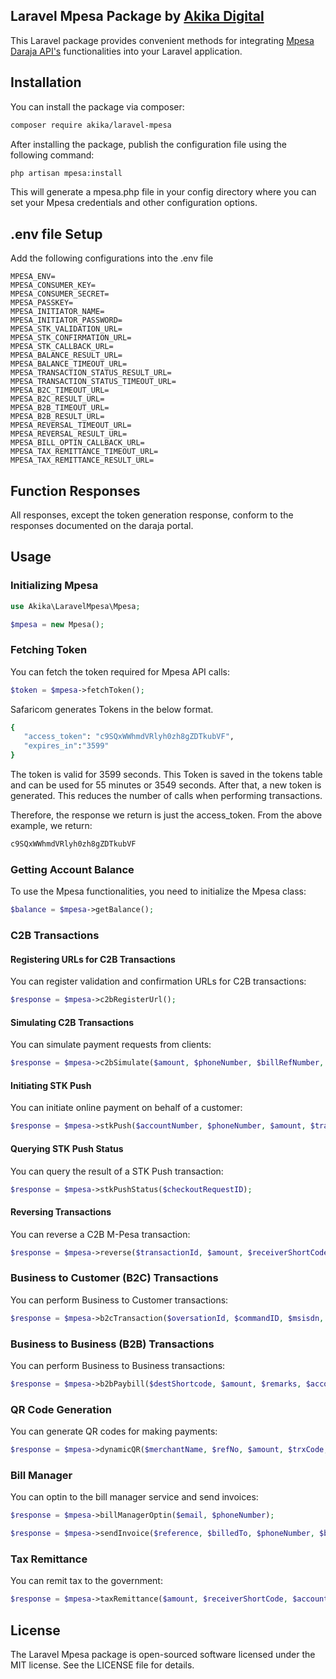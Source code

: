 ## Laravel Mpesa Package by [Akika Digital](https://akika.digital)

This Laravel package provides convenient methods for integrating [Mpesa Daraja API's](https://developer.safaricom.co.ke/APIs) functionalities into your Laravel application.

## Installation

You can install the package via composer:

```bash
composer require akika/laravel-mpesa
```

After installing the package, publish the configuration file using the following command:

```bash
php artisan mpesa:install
```

This will generate a mpesa.php file in your config directory where you can set your Mpesa credentials and other configuration options.

## .env file Setup

Add the following configurations into the .env file

```
MPESA_ENV=
MPESA_CONSUMER_KEY=
MPESA_CONSUMER_SECRET=
MPESA_PASSKEY=
MPESA_INITIATOR_NAME=
MPESA_INITIATOR_PASSWORD=
MPESA_STK_VALIDATION_URL=
MPESA_STK_CONFIRMATION_URL=
MPESA_STK_CALLBACK_URL=
MPESA_BALANCE_RESULT_URL=
MPESA_BALANCE_TIMEOUT_URL=
MPESA_TRANSACTION_STATUS_RESULT_URL=
MPESA_TRANSACTION_STATUS_TIMEOUT_URL=
MPESA_B2C_TIMEOUT_URL=
MPESA_B2C_RESULT_URL=
MPESA_B2B_TIMEOUT_URL=
MPESA_B2B_RESULT_URL=
MPESA_REVERSAL_TIMEOUT_URL=
MPESA_REVERSAL_RESULT_URL=
MPESA_BILL_OPTIN_CALLBACK_URL=
MPESA_TAX_REMITTANCE_TIMEOUT_URL=
MPESA_TAX_REMITTANCE_RESULT_URL=
```

## Function Responses

All responses, except the token generation response, conform to the responses documented on the daraja portal.

## Usage

### Initializing Mpesa

```php
use Akika\LaravelMpesa\Mpesa;

$mpesa = new Mpesa();
```

### Fetching Token

You can fetch the token required for Mpesa API calls:

```php
$token = $mpesa->fetchToken();
```

Safaricom generates Tokens in the below format.

```bash
{
   "access_token": "c9SQxWWhmdVRlyh0zh8gZDTkubVF",
   "expires_in":"3599"
}
```

The token is valid for 3599 seconds. This Token is saved in the tokens table and can be used for 55 minutes or 3549 seconds. After that, a new token is generated. This reduces the number of calls when performing transactions.

Therefore, the response we return is just the access_token. From the above example, we return:

```bash
c9SQxWWhmdVRlyh0zh8gZDTkubVF
```

### Getting Account Balance

To use the Mpesa functionalities, you need to initialize the Mpesa class:

```php
$balance = $mpesa->getBalance();
```

### C2B Transactions

#### Registering URLs for C2B Transactions

You can register validation and confirmation URLs for C2B transactions:

```php
$response = $mpesa->c2bRegisterUrl();
```

#### Simulating C2B Transactions

You can simulate payment requests from clients:

```php
$response = $mpesa->c2bSimulate($amount, $phoneNumber, $billRefNumber, $commandID);
```

#### Initiating STK Push

You can initiate online payment on behalf of a customer:

```php
$response = $mpesa->stkPush($accountNumber, $phoneNumber, $amount, $transactionDesc);
```

#### Querying STK Push Status

You can query the result of a STK Push transaction:

```php
$response = $mpesa->stkPushStatus($checkoutRequestID);
```

#### Reversing Transactions

You can reverse a C2B M-Pesa transaction:

```php
$response = $mpesa->reverse($transactionId, $amount, $receiverShortCode, $remarks);
```

### Business to Customer (B2C) Transactions

You can perform Business to Customer transactions:

```php
$response = $mpesa->b2cTransaction($oversationId, $commandID, $msisdn, $amount, $remarks, $ocassion);
```

### Business to Business (B2B) Transactions

You can perform Business to Business transactions:

```php
$response = $mpesa->b2bPaybill($destShortcode, $amount, $remarks, $accountNumber, $requester);
```

### QR Code Generation

You can generate QR codes for making payments:

```php
$response = $mpesa->dynamicQR($merchantName, $refNo, $amount, $trxCode, $cpi, $size);
```

### Bill Manager

You can optin to the bill manager service and send invoices:

```php
$response = $mpesa->billManagerOptin($email, $phoneNumber);

$response = $mpesa->sendInvoice($reference, $billedTo, $phoneNumber, $billingPeriod, $invoiceName, $dueDate, $amount, $items);
```

### Tax Remittance

You can remit tax to the government:

```php
$response = $mpesa->taxRemittance($amount, $receiverShortCode, $accountReference, $remarks);
```

## License

The Laravel Mpesa package is open-sourced software licensed under the MIT license. See the LICENSE file for details.
